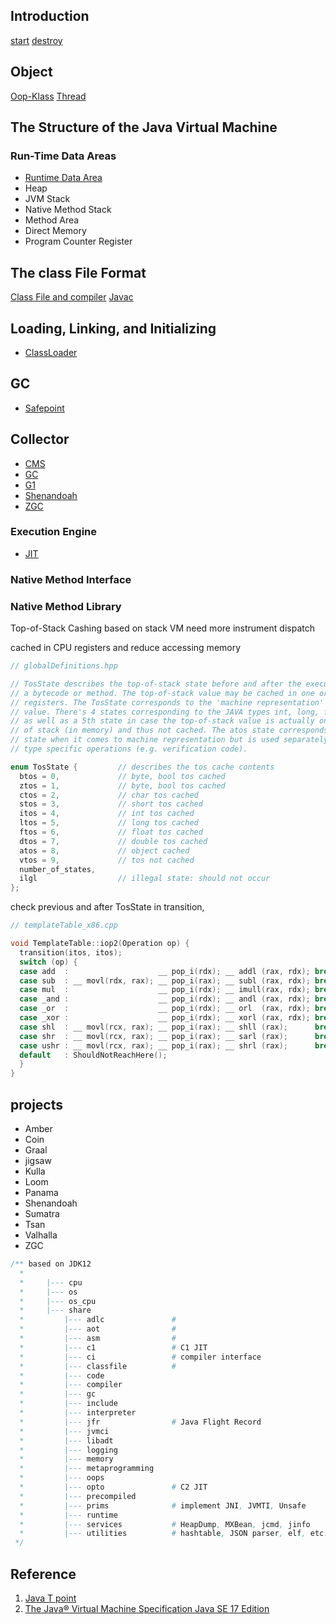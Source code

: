 ## Introduction

[start](/docs/CS/Java/JDK/JVM/start.md)
[destroy](/docs/CS/Java/JDK/JVM/destroy.md)


## Object
[Oop-Klass](/docs/CS/Java/JDK/JVM/Oop-Klass.md)
[Thread](/docs/CS/Java/JDK/JVM/Thread.md)



## The Structure of the Java Virtual Machine




### Run-Time Data Areas
- [Runtime Data Area](/docs/CS/Java/JDK/JVM/Runtime_Data_Area.md)
- Heap
- JVM Stack
- Native Method Stack
- Method Area
- Direct Memory
- Program Counter Register

## The class File Format

[Class File and compiler](/docs/CS/Java/JDK/JVM/ClassFile.md)
[Javac](/docs/CS/Java/JDK/JVM/Javac.md)


## Loading, Linking, and Initializing

- [ClassLoader](/docs/CS/Java/JDK/JVM/ClassLoader.md)


## GC
- [Safepoint](/docs/CS/Java/JDK/JVM/Safepoint.md)


## Collector
- [CMS](/docs/CS/Java/JDK/JVM/CMS.md)
- [GC](/docs/CS/Java/JDK/JVM/GC.md)
- [G1](/docs/CS/Java/JDK/JVM/G1.md)
- [Shenandoah](/docs/CS/Java/JDK/JVM/Shenandoah.md)
- [ZGC](/docs/CS/Java/JDK/JVM/ZGC.md)


### Execution Engine
- [JIT](/docs/CS/Java/JDK/JVM/JIT.md)

### Native Method Interface



### Native Method Library


Top-of-Stack Cashing
based on stack VM need more instrument dispatch

cached in CPU registers and reduce accessing memory
```cpp
// globalDefinitions.hpp

// TosState describes the top-of-stack state before and after the execution of
// a bytecode or method. The top-of-stack value may be cached in one or more CPU
// registers. The TosState corresponds to the 'machine representation' of this cached
// value. There's 4 states corresponding to the JAVA types int, long, float & double
// as well as a 5th state in case the top-of-stack value is actually on the top
// of stack (in memory) and thus not cached. The atos state corresponds to the itos
// state when it comes to machine representation but is used separately for (oop)
// type specific operations (e.g. verification code).

enum TosState {         // describes the tos cache contents
  btos = 0,             // byte, bool tos cached
  ztos = 1,             // byte, bool tos cached
  ctos = 2,             // char tos cached
  stos = 3,             // short tos cached
  itos = 4,             // int tos cached
  ltos = 5,             // long tos cached
  ftos = 6,             // float tos cached
  dtos = 7,             // double tos cached
  atos = 8,             // object cached
  vtos = 9,             // tos not cached
  number_of_states,
  ilgl                  // illegal state: should not occur
};
```
check previous and after TosState in transition,


```cpp
// templateTable_x86.cpp

void TemplateTable::iop2(Operation op) {
  transition(itos, itos);
  switch (op) {
  case add  :                    __ pop_i(rdx); __ addl (rax, rdx); break;
  case sub  : __ movl(rdx, rax); __ pop_i(rax); __ subl (rax, rdx); break;
  case mul  :                    __ pop_i(rdx); __ imull(rax, rdx); break;
  case _and :                    __ pop_i(rdx); __ andl (rax, rdx); break;
  case _or  :                    __ pop_i(rdx); __ orl  (rax, rdx); break;
  case _xor :                    __ pop_i(rdx); __ xorl (rax, rdx); break;
  case shl  : __ movl(rcx, rax); __ pop_i(rax); __ shll (rax);      break;
  case shr  : __ movl(rcx, rax); __ pop_i(rax); __ sarl (rax);      break;
  case ushr : __ movl(rcx, rax); __ pop_i(rax); __ shrl (rax);      break;
  default   : ShouldNotReachHere();
  }
}
```

## projects

- Amber
- Coin
- Graal
- jigsaw
- Kulla
- Loom
- Panama
- Shenandoah
- Sumatra
- Tsan
- Valhalla
- ZGC



```java
/** based on JDK12
  * 
  *     |--- cpu                     
  *     |--- os
  *     |--- os_cpu
  *     |--- share
  *         |--- adlc               # 
  *         |--- aot                # 
  *         |--- asm                # 
  *         |--- c1                 # C1 JIT
  *         |--- ci                 # compiler interface
  *         |--- classfile          #
  *         |--- code               
  *         |--- compiler           
  *         |--- gc                 
  *         |--- include            
  *         |--- interpreter        
  *         |--- jfr                # Java Flight Record
  *         |--- jvmci              
  *         |--- libadt             
  *         |--- logging            
  *         |--- memory             
  *         |--- metaprogramming    
  *         |--- oops               
  *         |--- opto               # C2 JIT
  *         |--- precompiled        
  *         |--- prims              # implement JNI, JVMTI, Unsafe
  *         |--- runtime            
  *         |--- services           # HeapDump, MXBean, jcmd, jinfo
  *         |--- utilities          # hashtable, JSON parser, elf, etc.
 */
```


## Reference
1. [Java T point](https://www.javatpoint.com/jvm-java-virtual-machine)
2. [The Java® Virtual Machine Specification Java SE 17 Edition](https://docs.oracle.com/javase/specs/jvms/se17/html/)
